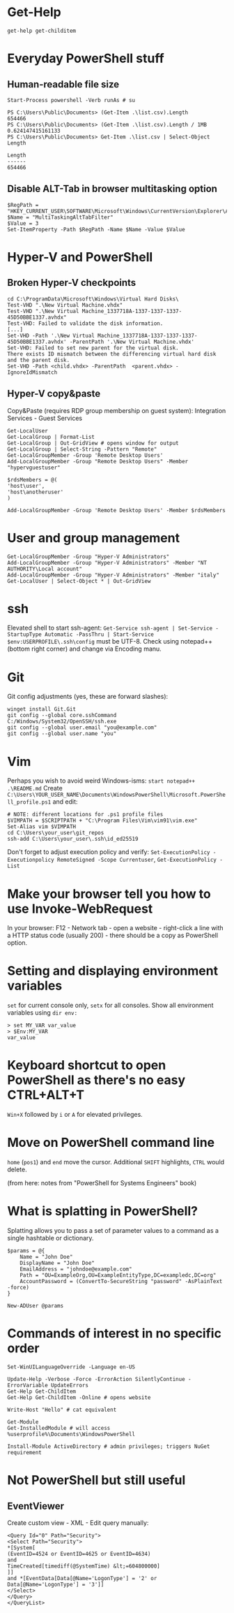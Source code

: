 # Get-Help
`get-help get-childitem`

# Everyday PowerShell stuff
## Human-readable file size
```
Start-Process powershell -Verb runAs # su

PS C:\Users\Public\Documents> (Get-Item .\list.csv).Length
654466
PS C:\Users\Public\Documents> (Get-Item .\list.csv).Length / 1MB
0.624147415161133
PS C:\Users\Public\Documents> Get-Item .\list.csv | Select-Object Length

Length
------
654466
```
## Disable ALT-Tab in browser multitasking option
```
$RegPath = "HKEY_CURRENT_USER\SOFTWARE\Microsoft\Windows\CurrentVersion\Explorer\Advanced"
$Name = "MultiTaskingAltTabFilter"
$Value = 3
Set-ItemProperty -Path $RegPath -Name $Name -Value $Value
```
# Hyper-V and PowerShell

## Broken Hyper-V checkpoints
```
cd C:\ProgramData\Microsoft\Windows\Virtual Hard Disks\
Test-VHD ".\New Virtual Machine.vhdx"
Test-VHD ".\New Virtual Machine_1337718A-1337-1337-1337-45D50BBE1337.avhdx"
Test-VHD: Failed to validate the disk information.
[...]
Set-VHD -Path '.\New Virtual Machine_1337718A-1337-1337-1337-45D50BBE1337.avhdx' -ParentPath '.\New Virtual Machine.vhdx'
Set-VHD: Failed to set new parent for the virtual disk.
There exists ID mismatch between the differencing virtual hard disk and the parent disk.
Set-VHD -Path <child.vhdx> -ParentPath  <parent.vhdx> -IgnoreIdMismatch
```

## Hyper-V copy&paste
Copy&Paste (requires RDP group membership on guest system): Integration Services - Guest Services
```
Get-LocalUser
Get-LocalGroup | Format-List
Get-LocalGroup | Out-GridView # opens window for output
Get-LocalGroup | Select-String -Pattern "Remote"
Get-LocalGroupMember -Group 'Remote Desktop Users'
Add-LocalGroupMember -Group "Remote Desktop Users" -Member "hypervguestuser"

$rdsMembers = @(
'host\user',
'host\anotheruser'
)

Add-LocalGroupMember -Group 'Remote Desktop Users' -Member $rdsMembers
```
# User and group management

```
Get-LocalGroupMember -Group "Hyper-V Administrators"
Add-LocalGroupMember -Group "Hyper-V Administrators" -Member "NT AUTHORITY\Local account"
Add-LocalGroupMember -Group "Hyper-V Administrators" -Member "italy"
Get-LocalUser | Select-Object * | Out-GridView
```


# ssh
Elevated shell to start ssh-agent: `Get-Service ssh-agent | Set-Service -StartupType Automatic -PassThru | Start-Service`
`$env:USERPROFILE\.ssh\config` must be UTF-8. Check using notepad++ (bottom right corner) and change via Encoding manu.

# Git
Git config adjustments (yes, these are forward slashes):
```
winget install Git.Git
git config --global core.sshCommand C:/Windows/System32/OpenSSH/ssh.exe
git config --global user.email "you@example.com"
git config --global user.name "you"
```

# Vim
Perhaps you wish to avoid weird Windows-isms: `start notepad++ .\README.md`
Create `C:\Users\YOUR_USER_NAME\Documents\WindowsPowerShell\Microsoft.PowerShell_profile.ps1` and edit:
```
# NOTE: different locations for .ps1 profile files
$VIMPATH = $SCRIPTPATH + "C:\Program Files\Vim\vim91\vim.exe"
Set-Alias vim $VIMPATH
cd C:\Users\your_user\git_repos
ssh-add C:\Users\your_user\.ssh\id_ed25519
```
Don't forget to adjust execution policy and verify: `Set-ExecutionPolicy -Executionpolicy RemoteSigned -Scope Currentuser`, `Get-ExecutionPolicy -List`

# Make your browser tell you how to use Invoke-WebRequest
In your browser: F12 - Network tab - open a website - right-click a line with a HTTP status code (usually 200) - there should be a copy as PowerShell option.

# Setting and displaying environment variables
`set` for current console only, `setx` for all consoles. Show all environment variables using `dir env:`
```
> set MY_VAR var_value
> $Env:MY_VAR
var_value
```

# Keyboard shortcut to open PowerShell as there's no easy CTRL+ALT+T
`Win+X` followed by `i` or `A` for elevated privileges.

# Move on PowerShell command line
`home` (`pos1`) and `end` move the cursor. Additional `SHIFT` highlights, `CTRL` would delete.

(from here: notes from "PowerShell for Systems Engineers" book)
# What is splatting in PowerShell?
Splatting allows you to pass a set of parameter values to a command as a single hashtable or dictionary.

```
$params = @{
    Name = "John Doe"
    DisplayName = "John Doe"
    EmailAddress = "johndoe@example.com"
    Path = "OU=ExampleOrg,OU=ExampleEntityType,DC=exampledc,DC=org"
    AccountPassword = (ConvertTo-SecureString "password" -AsPlainText -force)
}

New-ADUser @params
```

# Commands of interest in no specific order
```
Set-WinUILanguageOverride -Language en-US

Update-Help -Verbose -Force -ErrorAction SilentlyContinue -ErrorVariable UpdateErrors
Get-Help Get-ChildItem
Get-Help Get-ChildItem -Online # opens website

Write-Host "Hello" # cat equivalent

Get-Module 
Get-InstalledModule # will access %userprofile%\Documents\WindowsPowerShell

Install-Module ActiveDirectory # admin privileges; triggers NuGet requirement
```

# Not PowerShell but still useful
## EventViewer
Create custom view - XML - Edit query manually:
```
<Query Id="0" Path="Security">
<Select Path="Security">
*[System[
(EventID=4524 or EventID=4625 or EventID=4634)
and
TimeCreated[timediff(@SystemTime) &lt;=604800000]
]]
and *[EventData[Data[@Name='LogonType'] = '2' or Data[@Name='LogonType'] = '3']]
</Select>
</Query>
</QueryList>
```